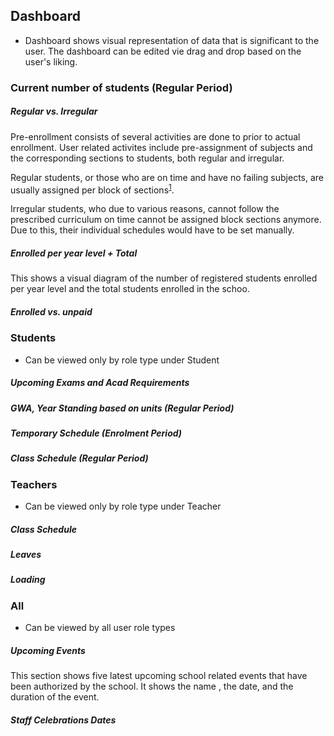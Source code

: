 ## Dashboard
 - Dashboard shows visual representation of data that is significant to the user. The dashboard can be edited vie drag and drop based on the user's liking.

### Current number of students (Regular Period)
##### Regular vs. Irregular

Pre-enrollment consists of several activities are done to prior to actual enrollment. User related activites include pre-assignment of subjects and the corresponding sections to students, both regular and irregular.

Regular students, or those who are on time and have no failing subjects, are usually assigned per block of sections<sup>[1](#blocksections)</sup>. 

Irregular students, who due to various reasons, cannot follow the prescribed curriculum on time cannot be assigned block sections anymore. Due to this, their individual schedules would have to be set manually.

##### Enrolled per year level + Total
 
 This shows a visual diagram of the number of registered students enrolled per year level and the total students enrolled in the schoo.

##### Enrolled vs. unpaid

### Students
- Can be viewed only by role type under Student
##### Upcoming Exams and Acad Requirements
##### GWA, Year Standing based on units (Regular Period)
##### Temporary Schedule (Enrolment Period)
##### Class Schedule (Regular Period)

### Teachers
 - Can be viewed only by role type under Teacher 
 ##### Class Schedule
 ##### Leaves
 ##### Loading

 ### All
 - Can be viewed by all user role types
 ##### Upcoming Events

This section shows five latest upcoming school related events that have been authorized by the school. It shows the name , the date, and the duration of the event.

 ##### Staff Celebrations Dates